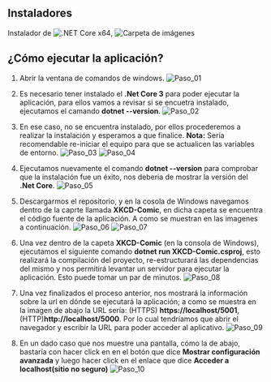 ## Instaladores
Instalador de ![.NET Core x64](https://dotnet.microsoft.com/download/thank-you/dotnet-sdk-3.0.100-windows-x64-installer), ![Carpeta de imágenes]()

## ¿Cómo ejecutar la aplicación?
1. Abrir la ventana de comandos de windows.
![Paso_01](https://i.ibb.co/HhLnxxv/0.png)

2. Es necesario tener instalado el **.Net Core 3** para poder ejecutar la aplicación, para ellos vamos a revisar si se encuetra instalado, ejecutamos el camando **dotnet --version**.
![Paso_02](https://i.ibb.co/682jvwq/1.png)

3. En ese caso, no se encuentra instalado, por ellos procederemos a realizar la instalación y esperamos a que finalice. **Nota:** Sería recomendable re-iniciar el equipo para que se actualicen las variables de entorno.
![Paso_03](https://i.ibb.co/fxRWyCF/3.png)
![Paso_04](https://i.ibb.co/6HdyKpy/4.png)

4. Ejecutamos nuevamente el comando **dotnet --version** para comprobar que la instalación fue un éxito, nos deberia de mostrar la versión del **.Net Core**.
![Paso_05](https://i.ibb.co/2n6QRY9/5.png)

5. Descargarmos el repositorio, y en la cosola de Windows navegamos dentro de la caprte llamada **XKCD-Comic**, en dicha capeta se encuentra el código fuente de la aplicación. A como se muestran en las imagenes a continuación.
![Paso_06](https://i.ibb.co/Ldrwbdn/6.png)
![Paso_07](https://i.ibb.co/pJpKHjT/7.png)

6. Una vez dentro de la capeta **XKCD-Comic** (en la consola de Windows), ejecutamos el siguiente comando **dotnet run XKCD-Comic.csproj**, esto realizará la compilación del proyecto, re-estructurará las dependencias del mismo y nos permitirá levantar un servidor para ejecutar la aplicación. Esto puede tomar un par de minutos.
![Paso_08](https://i.ibb.co/hsxCXcK/8.png)

7. Una vez finalizados el proceso anterior, nos mostrará la información sobre la url en dónde se ejecutará la aplicación; a como se muestra en la imagen de abajo la URL sería: (HTTPS) **https://localhost/5001**, (HTTP)**http://localhost/5000**. Por lo cual tendríamos que abrir el navegador y escribir la URL para poder acceder al aplicativo.
![Paso_09](https://i.ibb.co/QK8QDnd/9.png)

8. En un dado caso que nos muestre una pantalla, cómo la de abajo, bastaría con hacer click en en el botón que dice **Mostrar configuración avanzada** y luego hacer click en el enlace que dice **Acceder a localhost(sitio no seguro)**
![Paso_10](https://i.ibb.co/3zv3pc9/10.png)
